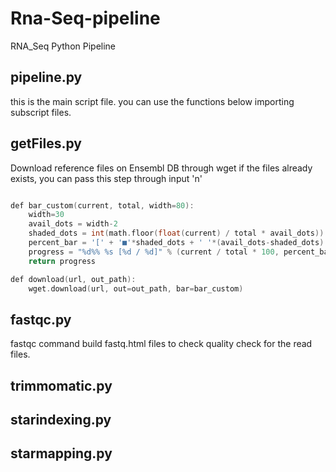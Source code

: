 # Rna-Seq-pipeline
RNA_Seq Python Pipeline 

## pipeline.py 

this is the main script file.
you can use the functions below importing subscript files.

## getFiles.py

Download reference files on Ensembl DB through wget 
if the files already exists, you can pass this step through input 'n' 

```c

def bar_custom(current, total, width=80):
    width=30
    avail_dots = width-2
    shaded_dots = int(math.floor(float(current) / total * avail_dots))
    percent_bar = '[' + '■'*shaded_dots + ' '*(avail_dots-shaded_dots) + ']'
    progress = "%d%% %s [%d / %d]" % (current / total * 100, percent_bar, current, total)
    return progress

def download(url, out_path):
    wget.download(url, out=out_path, bar=bar_custom)

```


## fastqc.py 

fastqc command build fastq.html files to check quality check for the read files.

## trimmomatic.py

## starindexing.py

## starmapping.py
